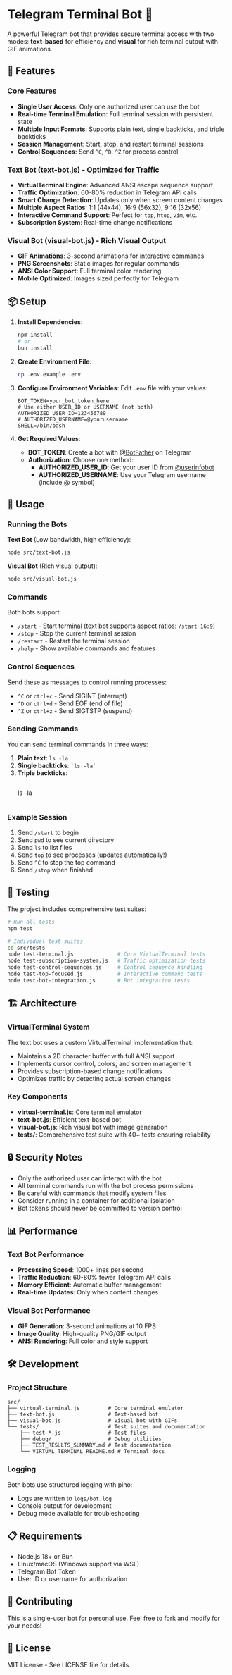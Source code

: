 # Telegram Terminal Bot 🚀

A powerful Telegram bot that provides secure terminal access with two modes: **text-based** for efficiency and **visual** for rich terminal output with GIF animations.

## 🌟 Features

### Core Features
- **Single User Access**: Only one authorized user can use the bot
- **Real-time Terminal Emulation**: Full terminal session with persistent state
- **Multiple Input Formats**: Supports plain text, single backticks, and triple backticks
- **Session Management**: Start, stop, and restart terminal sessions
- **Control Sequences**: Send `^C`, `^D`, `^Z` for process control

### Text Bot (text-bot.js) - Optimized for Traffic
- **VirtualTerminal Engine**: Advanced ANSI escape sequence support
- **Traffic Optimization**: 60-80% reduction in Telegram API calls
- **Smart Change Detection**: Updates only when screen content changes
- **Multiple Aspect Ratios**: 1:1 (44x44), 16:9 (56x32), 9:16 (32x56)
- **Interactive Command Support**: Perfect for `top`, `htop`, `vim`, etc.
- **Subscription System**: Real-time change notifications

### Visual Bot (visual-bot.js) - Rich Visual Output
- **GIF Animations**: 3-second animations for interactive commands
- **PNG Screenshots**: Static images for regular commands
- **ANSI Color Support**: Full terminal color rendering
- **Mobile Optimized**: Images sized perfectly for Telegram

## 📦 Setup

1. **Install Dependencies**:
   ```bash
   npm install
   # or
   bun install
   ```

2. **Create Environment File**:
   ```bash
   cp .env.example .env
   ```

3. **Configure Environment Variables**:
   Edit `.env` file with your values:
   ```env
   BOT_TOKEN=your_bot_token_here
   # Use either USER_ID or USERNAME (not both)
   AUTHORIZED_USER_ID=123456789
   # AUTHORIZED_USERNAME=@yourusername
   SHELL=/bin/bash
   ```

4. **Get Required Values**:
   - **BOT_TOKEN**: Create a bot with [@BotFather](https://t.me/BotFather) on Telegram
   - **Authorization**: Choose one method:
     - **AUTHORIZED_USER_ID**: Get your user ID from [@userinfobot](https://t.me/userinfobot)
     - **AUTHORIZED_USERNAME**: Use your Telegram username (include @ symbol)

## 🚀 Usage

### Running the Bots

**Text Bot** (Low bandwidth, high efficiency):
```bash
node src/text-bot.js
```

**Visual Bot** (Rich visual output):
```bash
node src/visual-bot.js
```

### Commands

Both bots support:
- `/start` - Start terminal (text bot supports aspect ratios: `/start 16:9`)
- `/stop` - Stop the current terminal session
- `/restart` - Restart the terminal session
- `/help` - Show available commands and features

### Control Sequences

Send these as messages to control running processes:
- `^C` or `ctrl+c` - Send SIGINT (interrupt)
- `^D` or `ctrl+d` - Send EOF (end of file)
- `^Z` or `ctrl+z` - Send SIGTSTP (suspend)

### Sending Commands

You can send terminal commands in three ways:
1. **Plain text**: `ls -la`
2. **Single backticks**: `` `ls -la` ``
3. **Triple backticks**: 
   ```
   ```
   ls -la
   ```
   ```

### Example Session

1. Send `/start` to begin
2. Send `pwd` to see current directory
3. Send `ls` to list files
4. Send `top` to see processes (updates automatically!)
5. Send `^C` to stop the top command
6. Send `/stop` when finished

## 🧪 Testing

The project includes comprehensive test suites:

```bash
# Run all tests
npm test

# Individual test suites
cd src/tests
node test-terminal.js              # Core VirtualTerminal tests
node test-subscription-system.js   # Traffic optimization tests
node test-control-sequences.js     # Control sequence handling
node test-top-focused.js           # Interactive command tests
node test-bot-integration.js       # Bot integration tests
```

## 🏗️ Architecture

### VirtualTerminal System
The text bot uses a custom VirtualTerminal implementation that:
- Maintains a 2D character buffer with full ANSI support
- Implements cursor control, colors, and screen management
- Provides subscription-based change notifications
- Optimizes traffic by detecting actual screen changes

### Key Components
- **virtual-terminal.js**: Core terminal emulator
- **text-bot.js**: Efficient text-based bot
- **visual-bot.js**: Rich visual bot with image generation
- **tests/**: Comprehensive test suite with 40+ tests ensuring reliability

## 🔒 Security Notes

- Only the authorized user can interact with the bot
- All terminal commands run with the bot process permissions
- Be careful with commands that modify system files
- Consider running in a container for additional isolation
- Bot tokens should never be committed to version control

## 📊 Performance

### Text Bot Performance
- **Processing Speed**: 1000+ lines per second
- **Traffic Reduction**: 60-80% fewer Telegram API calls
- **Memory Efficient**: Automatic buffer management
- **Real-time Updates**: Only when content changes

### Visual Bot Performance
- **GIF Generation**: 3-second animations at 10 FPS
- **Image Quality**: High-quality PNG/GIF output
- **ANSI Rendering**: Full color and style support

## 🛠️ Development

### Project Structure
```
src/
├── virtual-terminal.js         # Core terminal emulator
├── text-bot.js                 # Text-based bot
├── visual-bot.js               # Visual bot with GIFs
└── tests/                      # Test suites and documentation
    ├── test-*.js               # Test files
    ├── debug/                  # Debug utilities
    ├── TEST_RESULTS_SUMMARY.md # Test documentation
    └── VIRTUAL_TERMINAL_README.md # Terminal docs
```

### Logging
Both bots use structured logging with pino:
- Logs are written to `logs/bot.log`
- Console output for development
- Debug mode available for troubleshooting

## 📋 Requirements

- Node.js 18+ or Bun
- Linux/macOS (Windows support via WSL)
- Telegram Bot Token
- User ID or username for authorization

## 🤝 Contributing

This is a single-user bot for personal use. Feel free to fork and modify for your needs!

## 📄 License

MIT License - See LICENSE file for details